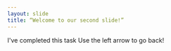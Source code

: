 ```yaml
---
layout: slide
title: “Welcome to our second slide!”
---
```

I've completed this task
Use the left arrow to go back!
